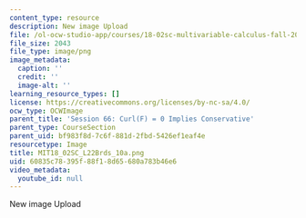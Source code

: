 ```yaml
---
content_type: resource
description: New image Upload
file: /ol-ocw-studio-app/courses/18-02sc-multivariable-calculus-fall-2010/60835c78395f88f18d65680a783b46e6_MIT18_02SC_L22Brds_10a.png
file_size: 2043
file_type: image/png
image_metadata:
  caption: ''
  credit: ''
  image-alt: ''
learning_resource_types: []
license: https://creativecommons.org/licenses/by-nc-sa/4.0/
ocw_type: OCWImage
parent_title: 'Session 66: Curl(F) = 0 Implies Conservative'
parent_type: CourseSection
parent_uid: bf983f8d-7c6f-881d-2fbd-5426ef1eaf4e
resourcetype: Image
title: MIT18_02SC_L22Brds_10a.png
uid: 60835c78-395f-88f1-8d65-680a783b46e6
video_metadata:
  youtube_id: null
---
```

New image Upload